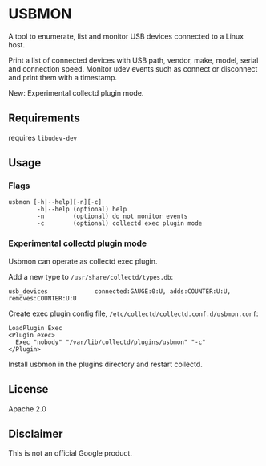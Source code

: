 # USBMON
A tool to enumerate, list and monitor USB devices connected to a Linux host.

Print a list of connected devices with USB path, vendor, make, model, serial and connection speed. 
Monitor udev events such as connect or disconnect and print them with a timestamp. 

New: Experimental collectd plugin mode.

## Requirements
requires `libudev-dev`

## Usage

### Flags

```
usbmon [-h|--help][-n][-c]
        -h|--help (optional) help
        -n        (optional) do not monitor events
        -c        (optional) collectd exec plugin mode
```

### Experimental collectd plugin mode
Usbmon can operate as collectd exec plugin.

Add a new type to `/usr/share/collectd/types.db`:

```
usb_devices             connected:GAUGE:0:U, adds:COUNTER:U:U, removes:COUNTER:U:U
```

Create exec plugin config file, `/etc/collectd/collectd.conf.d/usbmon.conf`:

```
LoadPlugin Exec
<Plugin exec>
  Exec "nobody" "/var/lib/collectd/plugins/usbmon" "-c"
</Plugin>
```

Install usbmon in the plugins directory and restart collectd.


## License
Apache 2.0

## Disclaimer
This is not an official Google product.

